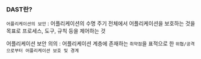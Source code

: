 ### DAST란?

`어플리케이션의 보안` : 어플리케이션의 수명 주기 전체에서 어플리케이션을 보호하는 것을 목표로 프로세스, 도구, 규칙 등을 제어하는 것

어플리케이션 보안 의의 : 어플리케이션 계층에 존재하는 `취약점`을 표적으로 한 `위협/공격으로부터 어플리케이션 보호 및 경계`















